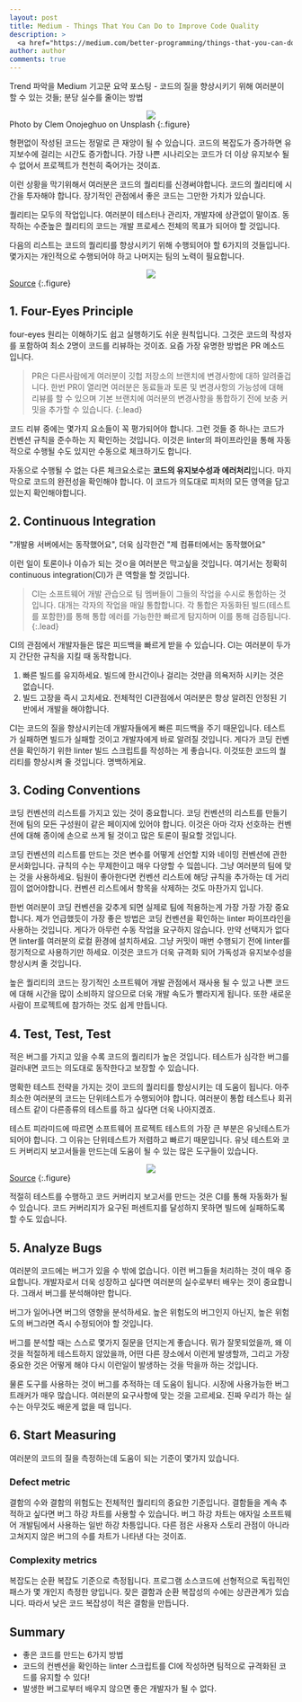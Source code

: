 ```yaml
---
layout: post
title: Medium - Things That You Can Do to Improve Code Quality
description: >
  <a href="https://medium.com/better-programming/things-that-you-can-do-to-improve-code-quality-c746c30e7521">원문 - Daan</a>
author: author
comments: true
---
```

Trend 파악을 Medium 기고문 요약 포스팅 - 코드의 질을 향상시키기 위해 여러분이 할 수 있는 것들; 분당 실수를 줄이는 방법

<center>
<img src="https://miro.medium.com/max/11232/0*k5ZxB0XDa81Nf5Bj"/>
</center>
Photo by Clem Onojeghuo on Unsplash
{:.figure}

형편없이 작성된 코드는 정말로 큰 재앙이 될 수 있습니다. 코드의 복잡도가 증가하면 유지보수에 걸리는 시간도 증가합니다. 가장 나쁜 시나리오는 코드가 더 이상 유지보수 될 수 없어서 프로젝트가 천천히 죽어가는 것이죠.

이런 상황을 막기위해서 여러분은 코드의 퀄리티를 신경써야합니다. 코드의 퀄리티에 시간을 투자해야 합니다. 장기적인 관점에서 좋은 코드는 그만한 가치가 있습니다.

퀄리티는 모두의 작업입니다. 여러분이 테스터나 관리자, 개발자에 상관없이 말이죠. 동작하는 수준높은 퀄리티의 코드는 개발 프로세스 전체의 목표가 되어야 할 것입니다.

다음의 리스트는 코드의 퀄리티를 향상시키기 위해 수행되어야 할 6가지의 것들입니다. 몇가지는 개인적으로 수행되어야 하고 나머지는 팀의 노력이 필요합니다.
<center>
<img src="https://miro.medium.com/max/1050/0*ePlqU8F3I5FcbDVH.png"/>
</center>
<a href="https://hackernoon.com/the-book-every-programmer-should-read-33b5ef2e532a">Source</a>
{:.figure}

## 1. Four-Eyes Principle
four-eyes 원리는 이해하기도 쉽고 실행하기도 쉬운 원칙입니다. 그것은 코드의 작성자를 포함하여 최소 2명이 코드를 리뷰하는 것이죠. 요즘 가장 유명한 방법은 PR 메소드 입니다.
> PR은 다른사람에게 여러분이 깃헙 저장소의 브랜치에 변경사항에 대하 알려줄겁니다. 한번 PR이 열리면 여러분은 동료들과 토론 및 변경사항의 가능성에 대해 리뷰를 할 수 있으며 기본 브랜치에 여러분의 변경사항을 통합하기 전에 보충 커밋을 추가할 수 있습니다.
{:.lead}

코드 리뷰 중에는 몇가지 요소들이 꼭 평가되어야 합니다. 그런 것들 중 하나는 코드가 컨벤션 규칙을 준수하는 지 확인하는 것입니다. 이것은 linter의 파이프라인을 통해 자동적으로 수행될 수도 있지만 수동으로 체크하기도 합니다.

자동으로 수행될 수 없는 다른 체크요소로는 <b>코드의 유지보수성과 에러처리</b>입니다. 마지막으로 코드의 완전성을 확인해야 합니다. 이 코드가 의도대로 피처의 모든 영역을 담고 있는지 확인해야합니다.
## 2. Continuous Integration

"개발용 서버에서는 동작했어요", 더욱 심각한건 "제 컴퓨터에서는 동작했어요"

이런 일이 토론이나 이슈가 되는 것ㅇ을 여러분은 막고싶을 것입니다. 여기서는 정확히 continuous integration(CI)가 큰 역할을 할 것입니다.

> CI는 소프트웨어 개발 관습으로 팀 멤버들이 그들의 작업을 수시로 통합하는 것입니다. 대개는 각자의 작업을 매일 통합합니다. 각 통합은 자동화된 빌드(테스트를 포함한)를 통해 통합 에러를 가능한한 빠르게 탐지하며 이를 통해 검증됩니다.
{:.lead}

CI의 관점에서 개발자들은 많은 피드백을 빠르게 받을 수 있습니다. CI는 여러분이 두가지 간단한 규칙을 지킬 때 동작합니다.

1. 빠른 빌드를 유지하세요. 빌드에 한시간이나 걸리는 것만큼 의욕저하 시키는 것은 없습니다.
1. 빌드 고장을 즉시 고치세요. 전체적인 CI관점에서 여러분은 항상 알려진 안정된 기반에서 개발을 해야합니다.

CI는 코드의 질을 향상시키는데 개발자들에게 빠른 피드백을 주기 때문입니다. 테스트가 실패하면 빌드가 실패할 것이고 개발자에게 바로 알려질 것입니다. 게다가 코딩 컨벤션을 확인하기 위한 linter 빌드 스크립트를 작성하는 게 좋습니다. 이것또한 코드의 퀄리티를 향상시켜 줄 것입니다. 명백하게요.

## 3. Coding Conventions
코딩 컨벤션의 리스트를 가지고 있는 것이 중요합니다. 코딩 컨벤션의 리스트를 만들기 전에 팀의 모든 구성원이 같은 페이지에 있어야 합니다. 이것은 아마 각자 선호하는 컨벤션에 대해 종이에 손으로 쓰게 될 것이고 많은 토론이 필요할 것입니다.

코딩 컨벤션의 리스트를 만드는 것은 변수를 어떻게 선언할 지와 네이밍 컨벤션에 관한 문서화입니다. 규칙의 수는 무제한이고 매우 다양할 수 잌씁니다. 그냥 여러분의 팀에 맞는 것을 사용하세요. 팀원이 좋아한다면 컨벤션 리스트에 해당 규칙을 추가하는 데 거리낌이 없어야합니다. 컨벤션 리스트에서 항목을 삭제하는 것도 마찬가지 입니다.

한번 여러분이 코딩 컨벤션을 갖추게 되면 실제로 팀에 적용하는게 가장 가장 가장 중요합니다. 제가 언급했듯이 가장 좋은 방법은 코딩 컨벤션을 확인하는 linter 파이프라인을 사용하는 것입니다. 게다가 아무런 수동 작업을 요구하지 않습니다. 만약 선택지가 없다면 linter를 여러분의 로컬 환경에 설치하세요. 그냥 커밋이 매번 수행되기 전에 linter를 정기적으로 사용하기만 하세요. 이것은 코드가 더욱 규격화 되어 가독성과 유지보수성을 향상시켜 줄 것입니다.

높은 퀄리티의 코드는 장기적인 소프트웨어 개발 관점에서 재사용 될 수 있고 나쁜 코드에 대해 시간을 많이 소비하지 않으므로 더욱 개발 속도가 빨라지게 됩니다. 또한 새로운 사람이 프로젝트에 참가하는 것도 쉽게 만듭니다.

## 4. Test, Test, Test
적은 버그를 가지고 있을 수록 코드의 퀄리티가 높은 것입니다. 테스트가 심각한 버그를 걸러내면 코드는 의도대로 동작한다고 보장할 수 있습니다.

명확한 테스트 전략을 가지는 것이 코드의 퀄리티를 향상시키는 데 도움이 됩니다. 아주 최소한 여러분의 코드는 단위테스트가 수행되어야 합니다. 여러분이 통합 테스트나 회귀테스트 같이 다른종류의 테스트를 하고 싶다면 더욱 나아지겠죠.

테스트 피라미드에 따르면 소프트웨어 프로젝트 테스트의 가장 큰 부분은 유닛테스트가 되어야 합니다. 그 이유는 단위테스트가 저렴하고 빠르기 때문입니다. 유닛 테스트와 코드 커버리지 보고서들을 만드는데 도움이 될 수 있는 많은 도구들이 있습니다.

<center>
<img src="https://miro.medium.com/max/3256/0*v6btYB1Xtb9crWQv.png"/>
</center>
<a href="https://blog.octo.com/en/the-test-pyramid-in-practice-5-5/">Source</a>
{:.figure}

적절히 테스트를 수행하고 코드 커버리지 보고서를 만드는 것은 CI를 통해 자동화가 될 수 있습니다. 코드 커버리지가 요구된 퍼센트지를 달성하지 못하면 빌드에 실패하도록 할 수도 있습니다.

## 5. Analyze Bugs

여러분의 코드에는 버그가 있을 수 밖에 없습니다. 이런 버그들을 처리하는 것이 매우 중요합니다. 개발자로서 더욱 성장하고 싶다면 여러분의 실수로부터 배우는 것이 중요합니다. 그래서 버그를 분석해야만 합니다.

버그가 일어나면 버그의 영향을 분석하세요. 높은 위험도의 버그인지 아닌지, 높은 위험도의 버그라면 즉시 수정되어야 할 것입니다.

버그를 분석할 때는 스스로 몇가지 질문을 던지는게 좋습니다. 뭐가 잘못되었을까, 왜 이것을 적절하게 테스트하지 않았을까, 어떤 다른 장소에서 이런게 발생할까, 그리고 가장 중요한 것은 어떻게 해야 다시 이런일이 발생하는 것을 막을까 하는 것입니다.

물론 도구를 사용하는 것이 버그를 추적하는 데 도움이 됩니다. 시장에 사용가능한 버그 트래커가 매우 많습니다. 여러분의 요구사항에 맞는 것을 고르세요. 진짜 우리가 하는 실수는 아무것도 배운게 없을 때 입니다.

## 6. Start Measuring
여러분의 코드의 질을 측정하는데 도움이 되는 기준이 몇가지 있습니다.

### Defect metric
결함의 수와 결함의 위험도는 전체적인 퀄리티의 중요한 기준입니다. 결함들을 계속 추적하고 싶다면 버그 하강 차트를 사용할 수 있습니다. 버그 하강 차트는 애자일 소프트웨어 개발팀에서 사용하는 일반 하강 차틍입니다. 다른 점은 사용자 스토리 관점이 아니라 고쳐지지 않은 버그의 수를 차트가 나타낸 다는 것이죠.

### Complexity metrics
복잡도는 순환 복잡도 기준으로 측정됩니다. 프로그램 소스코드에 선형적으로 독립적인 패스가 몇 개인지 측정한 양입니다. 잦은 결함과 순환 복잡성의 수에는 상관관계가 있습니다. 따라서 낮은 코드 복잡성이 적은 결함을 만듭니다.

## Summary
* 좋은 코드를 만드는 6가지 방법
* 코드의 컨벤션을 확인하는 linter 스크립트를 CI에 작성하면 팀적으로 규격화된 코드를 유지할 수 있다!
* 발생한 버그로부터 배우지 않으면 좋은 개발자가 될 수 없다.
